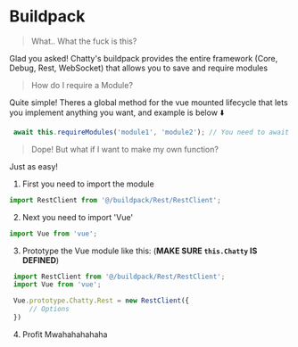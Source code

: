# Buildpack

> What.. What the fuck is this?

Glad you asked! Chatty's buildpack provides the entire framework (Core, Debug, Rest, WebSocket) that allows you to save and require modules

> How do I require a Module?

Quite simple! Theres a global method for the vue mounted lifecycle that lets you implement anything you want, and example is below ⬇️ 
```js
 await this.requireModules('module1', 'module2'); // You need to await this because the websocket waits for connection then logs in for you
```

> Dope! But what if I want to make my own function? 

Just as easy!

1. First you need to import the module
```js
import RestClient from '@/buildpack/Rest/RestClient';
```   
2. Next you need to import 'Vue'
```js
import Vue from 'vue';
```   
3. Prototype the Vue module like this: (**MAKE SURE `this.Chatty` IS DEFINED**)
```js
 import RestClient from '@/buildpack/Rest/RestClient';
 import Vue from 'vue';

 Vue.prototype.Chatty.Rest = new RestClient({
     // Options
 })    
```
4. Profit Mwahahahahaha